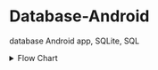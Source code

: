 # Database-Android
database Android app, SQLite, SQL

<details>
  <summary>Flow Chart</summary>
  
  ![](flowchart.svg)
  
</details>
